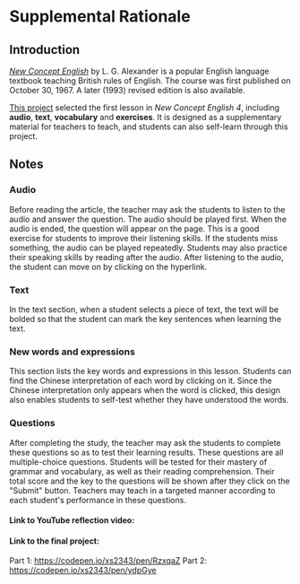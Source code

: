 # Supplemental Rationale


## Introduction

[*New Concept English*](https://en.wikipedia.org/wiki/New_Concept_English) by L. G. Alexander is a popular English language textbook teaching British rules of English. The course was first published on October 30, 1967. A later (1993) revised edition is also available. 

[This project](https://codepen.io/xs2343/pen/RzxqaZ) selected the first lesson in *New Concept English 4*, including **audio**, **text**, **vocabulary** and **exercises**. It is designed as a supplementary material for teachers to teach, and students can also self-learn through this project.


## Notes
### Audio
Before reading the article, the teacher may ask the students to listen to the audio and answer the question. The audio should be played first. When the audio is ended, the question will appear on the page. This is a good exercise for students to improve their listening skills. If the students miss something, the audio can be played repeatedly. Students may also practice their speaking skills by reading after the audio. After listening to the audio, the student can move on by clicking on the hyperlink.

### Text
In the text section, when a student selects a piece of text, the text will be bolded so that the student can mark the key sentences when learning the text.

### New words and expressions
This section lists the key words and expressions in this lesson. Students can find the Chinese interpretation of each word by clicking on it. Since the Chinese interpretation only appears when the word is clicked, this design also enables students to self-test whether they have understood the words.

### Questions
After completing the study, the teacher may ask the students to complete these questions so as to test their learning results. These questions are all multiple-choice questions. Students will be tested for their mastery of grammar and vocabulary, as well as their reading comprehension. Their total score and the key to the questions will be shown after they click on the "Submit" button. Teachers may teach in a targeted manner according to each student's performance in these questions. 

#### Link to YouTube reflection video:
#### Link to the final project: 
Part 1: https://codepen.io/xs2343/pen/RzxqaZ
Part 2: https://codepen.io/xs2343/pen/ydpGye
